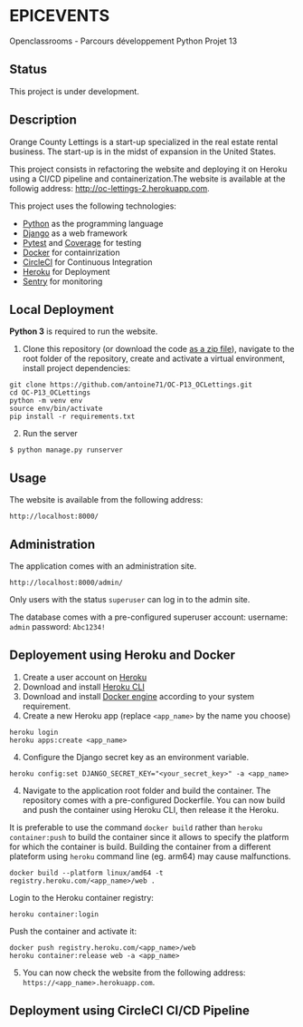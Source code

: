 # EPICEVENTS

Openclassrooms - Parcours développement Python Projet 13

## Status

This project is under development.

## Description

Orange County Lettings is a start-up specialized in the real estate rental business. The start-up is in the midst of expansion in the United States.

This project consists in refactoring the website and deploying it on Heroku using a CI/CD pipeline and containerization.The website is available at the followig address: http://oc-lettings-2.herokuapp.com.

This project uses the following technologies:

* [Python](https://www.python.org) as the programming language
* [Django](https://www.djangoproject.com/) as a web framework
* [Pytest](https://pytest.org) and [Coverage](https://pypi.org/project/coverage/) for testing
* [Docker](https://www.docker.com) for containrization
* [CircleCI](https://www.circleci.com) for Continuous Integration
* [Heroku](https://www.heroku.com) for Deployment
* [Sentry](https://www.sentry.com) for monitoring

## Local Deployment

**Python 3** is required to run the website.

1. Clone this repository (or download the code [as a zip file](https://github.com/antoine71/OC_P13_OCLettings/archive/main.zip)), navigate to the root folder of the repository, create and activate a virtual environment, install project dependencies:

```shell
git clone https://github.com/antoine71/OC-P13_OCLettings.git
cd OC-P13_OCLettings
python -m venv env
source env/bin/activate
pip install -r requirements.txt
```

2. Run the server

```shell
$ python manage.py runserver
```

## Usage

The website is available from the following address:

```
http://localhost:8000/
```

## Administration

The application comes with an administration site.

```
http://localhost:8000/admin/
```

Only users with the status `superuser` can log in to the admin site.

The database comes with a pre-configured superuser account:
username: `admin`
password: `Abc1234!`

## Deployement using Heroku and Docker

1. Create a user account on [Heroku](http://www.heroku.com)
2. Download and install [Heroku CLI](https://devcenter.heroku.com/articles/heroku-cli#download-and-install)
3. Download and install [Docker engine](https://docs.docker.com/engine/install/) according to your system requirement.
3. Create a new Heroku app (replace `<app_name>` by the name you choose)

```shell
heroku login
heroku apps:create <app_name>
````

4. Configure the Django secret key as an environment variable.

```shell
heroku config:set DJANGO_SECRET_KEY="<your_secret_key>" -a <app_name>
```

4. Navigate to the application root folder and build the container. The repository comes with a pre-configured Dockerfile. You can now build and push the container using Heroku CLI, then release it the Heroku.

It is preferable to use the command `docker build` rather than `heroku container:push` to build the container since it allows to specify the platform for which the container is build. Building the container from a different plateform using `heroku` command line (eg. arm64) may cause malfunctions.

```shell
docker build --platform linux/amd64 -t registry.heroku.com/<app_name>/web .
```

Login to the Heroku container registry:

```shell
heroku container:login
```

Push the container and activate it:

```shell
docker push registry.heroku.com/<app_name>/web
heroku container:release web -a <app_name>
```

5. You can now check the website from the following address: `https://<app_name>.herokuapp.com`.

## Deployment using CircleCI CI/CD Pipeline

